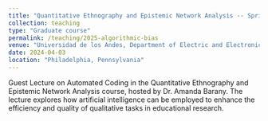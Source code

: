 ```yaml
---
title: "Quantitative Ethnography and Epistemic Network Analysis -- Spring 2024"
collection: teaching
type: "Graduate course"
permalink: /teaching/2025-algorithmic-bias
venue: "Universidad de los Andes, Department of Electric and Electronic Engineering"
date: 2024-04-03
location: "Philadelphia, Pennsylvania"
---
```

Guest Lecture on Automated Coding in the Quantitative Ethnography and Epistemic Network Analysis course, hosted by Dr. Amanda Barany. The lecture explores how artificial intelligence can be employed to enhance the efficiency and quality of qualitative tasks in educational research.
